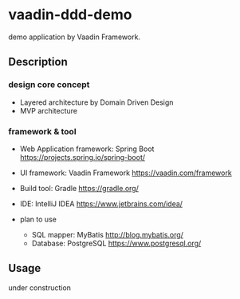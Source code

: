 # vaadin-ddd-demo

demo application by Vaadin Framework.  

## Description

### design core concept

* Layered architecture by Domain Driven Design
* MVP architecture

### framework & tool

* Web Application framework: Spring Boot https://projects.spring.io/spring-boot/ 
* UI framework: Vaadin Framework https://vaadin.com/framework

* Build tool: Gradle https://gradle.org/
* IDE: IntelliJ IDEA https://www.jetbrains.com/idea/

* plan to use
  * SQL mapper: MyBatis http://blog.mybatis.org/
  * Database: PostgreSQL https://www.postgresql.org/

## Usage

under construction